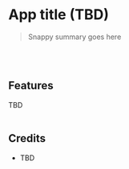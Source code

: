 # App title (TBD)

> Snappy summary goes here

<br>

<!-- ![demo screenshot] -->

<br>


## Features
TBD
<br>
<br>

## Credits
+ TBD